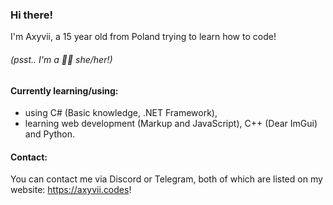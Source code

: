 ### Hi there!
I'm Axyvii, a 15 year old from Poland trying to learn how to code!
###### (psst.. I'm a 🏳️‍⚧️ she/her!)

#### Currently learning/using:
- using C# (Basic knowledge, .NET Framework),
- learning web development (Markup and JavaScript), C++ (Dear ImGui) and Python.

#### Contact:
You can contact me via Discord or Telegram, both of which are listed on my website:
https://axyvii.codes!
